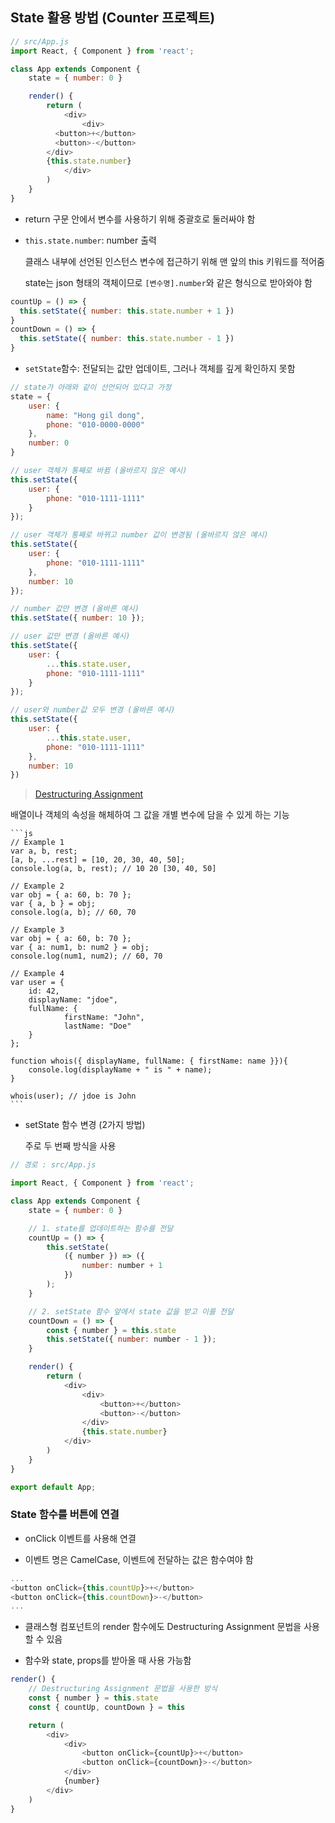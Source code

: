 ## State 활용 방법 (Counter 프로젝트)

```js
// src/App.js
import React, { Component } from 'react';

class App extends Component {
	state = { number: 0 }

	render() {
		return (
			<div>
				<div>
          <button>+</button>
          <button>-</button>
        </div>
        {this.state.number}
			</div>
		)
	}
}
```

- return 구문 안에서 변수를 사용하기 위해 중괄호로 둘러싸야 함

- `this.state.number`: number 출력

  클래스 내부에 선언된 인스턴스 변수에 접근하기 위해 맨 앞의 this 키워드를 적어줌

  state는 json 형태의 객체이므로 `[변수명].number`와 같은 형식으로 받아와야 함

```js
countUp = () => {
  this.setState({ number: this.state.number + 1 })
}
countDown = () => {
  this.setState({ number: this.state.number - 1 })
}
```

- `setState`함수: 전달되는 값만 업데이트, 그러나 객체를 깊게 확인하지 못함

```js
// state가 아래와 같이 선언되어 있다고 가정
state = {
	user: {
		name: "Hong gil dong",
		phone: "010-0000-0000"
	},
	number: 0
}

// user 객체가 통째로 바뀜 (올바르지 않은 예시)
this.setState({
	user: {
		phone: "010-1111-1111"
	}
});

// user 객체가 통째로 바뀌고 number 값이 변경됨 (올바르지 않은 예시)
this.setState({
	user: {
		phone: "010-1111-1111"
	},
	number: 10
});

// number 값만 변경 (올바른 예시)
this.setState({ number: 10 });

// user 값만 변경 (올바른 예시)
this.setState({
	user: {
		...this.state.user,
		phone: "010-1111-1111"
	}
});

// user와 number값 모두 변경 (올바른 예시)
this.setState({
	user: {
		...this.state.user,
		phone: "010-1111-1111"
	},
	number: 10
})
```

> [Destructuring Assignment](https://developer.mozilla.org/ko/docs/Web/JavaScript/Reference/Operators/Destructuring_assignment)

배열이나 객체의 속성을 해체하여 그 값을 개별 변수에 담을 수 있게 하는 기능

	```js
	// Example 1
	var a, b, rest;
	[a, b, ...rest] = [10, 20, 30, 40, 50];
	console.log(a, b, rest); // 10 20 [30, 40, 50]

	// Example 2
	var obj = { a: 60, b: 70 };
	var { a, b } = obj;
	console.log(a, b); // 60, 70

	// Example 3
	var obj = { a: 60, b: 70 };
	var { a: num1, b: num2 } = obj;
	console.log(num1, num2); // 60, 70

	// Example 4
	var user = {
		id: 42,
		displayName: "jdoe",
		fullName: {
				firstName: "John",
				lastName: "Doe"
		}
	};

	function whois({ displayName, fullName: { firstName: name }}){
		console.log(displayName + " is " + name);
	}

	whois(user); // jdoe is John
	```

- setState 함수 변경 (2가지 방법)

	주로 두 번째 방식을 사용

```js
// 경로 : src/App.js

import React, { Component } from 'react';

class App extends Component {
	state = { number: 0 }

	// 1. state를 업데이트하는 함수를 전달
	countUp = () => {
		this.setState(
			({ number }) => ({
				number: number + 1
			})
		);
	}

	// 2. setState 함수 앞에서 state 값을 받고 이를 전달
	countDown = () => {
		const { number } = this.state
		this.setState({ number: number - 1 });
	}

	render() {
		return (
			<div>
				<div>
					<button>+</button>
					<button>-</button>
				</div>
				{this.state.number}
			</div>
		)
	}
}

export default App;
```

### State 함수를 버튼에 연결

- onClick 이벤트를 사용해 연결

- 이벤트 명은 CamelCase, 이벤트에 전달하는 값은 함수여야 함

```js
...
<button onClick={this.countUp}>+</button>
<button onClick={this.countDown}>-</button>
...
```

- 클래스형 컴포넌트의 render 함수에도 Destructuring Assignment 문법을 사용할 수 있음

- 함수와 state, props를 받아올 때 사용 가능함

```js
render() {
	// Destructuring Assignment 문법을 사용한 방식
	const { number } = this.state
	const { countUp, countDown } = this

	return (
		<div>
			<div>
				<button onClick={countUp}>+</button>
				<button onClick={countDown}>-</button>
			</div>
			{number}
		</div>
	)
}
```